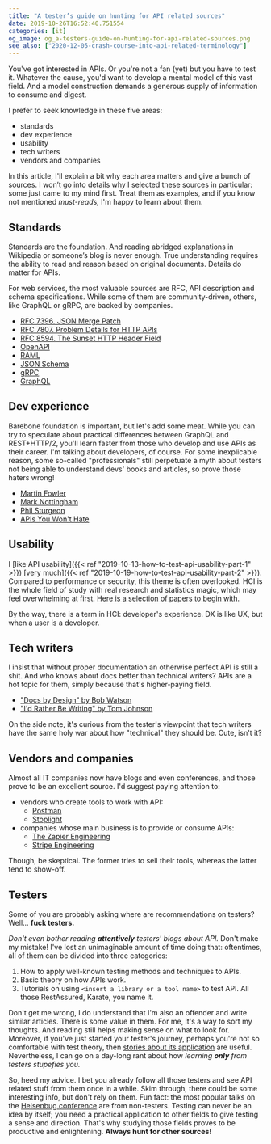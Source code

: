 ```yaml
---
title: "A tester’s guide on hunting for API related sources"
date: 2019-10-26T16:52:40.751554
categories: [it]
og_image: og_a-testers-guide-on-hunting-for-api-related-sources.png
see_also: ["2020-12-05-crash-course-into-api-related-terminology"]
---
```


You've got interested in APIs. Or you're not a fan (yet) but you have to test it. Whatever the cause, you'd want to develop a mental model of this vast field. And a model construction demands a generous supply of information to consume and digest. 

I prefer to seek knowledge in these five areas:

- standards
- dev experience
- usability
- tech writers
- vendors and companies


In this article, I'll explain a bit why each area matters and give a bunch of sources. I won’t go into details why I selected these sources in particular: some just came to my mind first. Treat them as examples, and if you know not mentioned *must-reads,* I'm happy to learn about them.

## Standards

Standards are the foundation. And reading abridged explanations in Wikipedia or someone’s blog is never enough. True understanding requires the ability to read and reason based on original documents. Details do matter for APIs.

For web services, the most valuable sources are RFC, API description and schema specifications. While some of them are community-driven, others, like GraphQL or gRPC, are backed by companies.

- [RFC 7396. JSON Merge Patch](https://tools.ietf.org/html/rfc7396)
- [RFC 7807. Problem Details for HTTP APIs](https://tools.ietf.org/html/rfc7807)
- [RFC 8594. The Sunset HTTP Header Field](https://tools.ietf.org/html/rfc8594)
- [OpenAPI](https://swagger.io/specification/)
- [RAML](https://raml.org/)
- [JSON Schema](https://json-schema.org/)
- [gRPC](https://grpc.io/)
- [GraphQL](https://graphql.org/)

## Dev experience

Barebone foundation is important, but let's add some meat. While you can try to speculate about practical differences between GraphQL and REST+HTTP/2, you'll learn faster from those who develop and use APIs as their career. I'm talking about developers, of course. For some inexplicable reason, some so-called "professionals" still perpetuate a myth about testers not being able to understand devs' books and articles, so prove those haters wrong!

- [Martin Fowler](https://martinfowler.com)
- [Mark Nottingham](https://www.mnot.net/blog/)
- [Phil Sturgeon](https://phil.tech/)
- [APIs You Won't Hate](https://apisyouwonthate.com)

## Usability

I [like API usability]({{< ref "2019-10-13-how-to-test-api-usability-part-1" >}}) [very much]({{< ref "2019-10-19-how-to-test-api-usability-part-2" >}}). Compared to performance or security, this theme is often overlooked. HCI is the whole field of study with real research and statistics magic, which may feel overwhelming at first. [Here is a selection of papers to begin with](https://docsbydesign.com/2017/09/20/a-brief-history-of-api-docs/).

By the way, there is a term in HCI: developer's experience. DX is like UX, but when a user is a developer. 

## Tech writers

I insist that without proper documentation an otherwise perfect API is still a shit. And who knows about docs better than technical writers? APIs are a hot topic for them, simply because that's higher-paying field.

- ["Docs by Design" by Bob Watson](https://docsbydesign.com)
- ["I'd Rather Be Writing" by Tom Johnson ](https://idratherbewriting.com/)

On the side note, it's curious from the tester's viewpoint that tech writers have the same holy war about how "technical" they should be. Cute, isn't it?

## Vendors and companies

Almost all IT companies now have blogs and even conferences, and those prove to be an excellent source. I'd suggest paying attention to:

* vendors who create tools to work with API:
    * [Postman](http://blog.getpostman.com)
    * [Stoplight](https://stoplight.io/blog/)
* companies whose main business is to provide or consume APIs:
    * [The Zapier Engineering](https://zapier.com/engineering/)
    * [Stripe Engineering](https://stripe.com/en-ca/blog/engineering)

Though, be skeptical. The former tries to sell their tools, whereas the latter tend to show-off.

## Testers

Some of you are probably asking where are recommendations on testers? Well... **fuck testers.**

_Don't even bother reading **attentively** testers' blogs about API._ Don't make my mistake! I've lost an unimaginable amount of time doing that: oftentimes, all of them can be divided into three categories:

1. How to apply well-known testing methods and techniques to APIs.
2. Basic theory on how APIs work. 
3. Tutorials on using `<insert a library or a tool name>` to test API. All those RestAssured, Karate, you name it.

Don't get me wrong, I do understand that I'm also an offender and write similar articles. There is some value in them. For me, it's a way to sort my thoughts. And reading still helps making sense on what to look for. Moreover, if you've just started your tester's journey, perhaps you're not so comfortable with test theory, then [stories about its application](https://www.developsense.com/blog/2018/07/exploratory-testing-on-an-api-part-1/) are useful. Nevertheless, I can go on a day-long rant about how _learning **only** from testers stupefies you._ 

So, heed my advice. I bet you already follow all those testers and see API related stuff from them once in a while. Skim through, there could be some interesting info, but don't rely on them. Fun fact: the most popular talks on the [Heisenbug conference](https://heisenbug.ru/en/) are from non-testers. Testing can never be an idea by itself; you need a practical application to other fields to give testing a sense and direction. That's why studying those fields proves to be productive and enlightening. **Always hunt for other sources!** 



